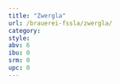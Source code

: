 ```yaml
---
title: "Zwergla"
url: /brauerei-fssla/zwergla/
category: 
style: 
abv: 6
ibu: 0
srm: 0
upc: 0
---
```


